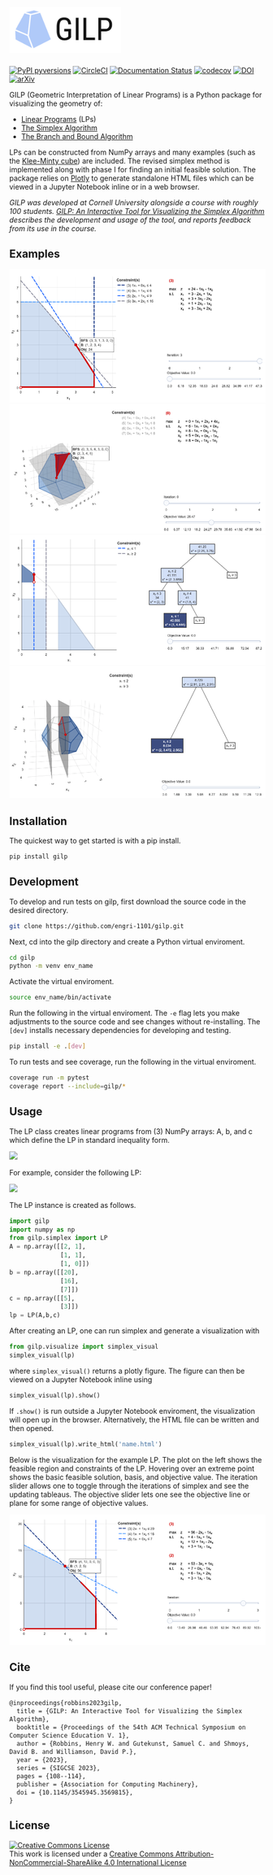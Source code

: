 # <img alt="GILP" src="docs/branding/gilp_color.png" height="90">

[![PyPI pyversions](https://img.shields.io/pypi/pyversions/gilp.svg)](https://pypi.python.org/pypi/gilp/)
[![CircleCI](https://dl.circleci.com/status-badge/img/gh/engri-1101/gilp/tree/master.svg?style=shield)](https://dl.circleci.com/status-badge/redirect/gh/engri-1101/gilp/tree/master)
[![Documentation Status](https://readthedocs.org/projects/gilp/badge/?version=latest)](https://gilp.readthedocs.io/en/latest/?badge=latest)
[![codecov](https://codecov.io/gh/engri-1101/gilp/branch/master/graph/badge.svg?token=MWSUYRUTFF)](https://codecov.io/gh/engri-1101/gilp)
[![DOI](https://img.shields.io/badge/DOI-10.1145%2F3545945.3569815-blue)](https://doi.org/10.1145/3545945.3569815)
[![arXiv](https://img.shields.io/badge/arXiv-2210.15655-b31b1b.svg)](https://arxiv.org/abs/2210.15655)

GILP (Geometric Interpretation of Linear Programs) is a Python package for
visualizing the geometry of:

- [Linear Programs](https://en.wikipedia.org/wiki/Linear_programming) (LPs)
- [The Simplex Algorithm](https://en.wikipedia.org/wiki/Simplex_algorithm)
- [The Branch and Bound Algorithm](https://en.wikipedia.org/wiki/Branch_and_bound)

LPs can be constructed from NumPy arrays and many examples
(such as the [Klee-Minty cube](https://en.wikipedia.org/wiki/Klee%E2%80%93Minty_cube))
are included. The revised simplex method is implemented along with phase I for finding
an initial feasible solution. The package relies on [Plotly](https://plotly.com/python/)
to generate standalone HTML files which can be viewed in a Jupyter Notebook
inline or in a web browser.

*GILP was developed at Cornell University alongside a course with roughly 100
students. [GILP: An Interactive Tool for Visualizing the Simplex Algorithm][paper]
describes the development and usage of the tool, and reports feedback from its
use in the course.*

## Examples

![2d simplex example](images/LIMITING_CONSTRAINT_2D_LP.png?raw=true)
![3d simplex example](images/ALL_INTEGER_3D_LP.png?raw=true)
![2d branch and bound example](images/branch_and_bound_2d.png?raw=true)
![3d branch and bound example](images/branch_and_bound_3d.png?raw=true)

## Installation

The quickest way to get started is with a pip install.

```bash
pip install gilp
```

## Development

To develop and run tests on gilp, first download the source code in the desired
directory.

```bash
git clone https://github.com/engri-1101/gilp.git
```

Next, cd into the gilp directory and create a Python virtual enviroment.

```bash
cd gilp
python -m venv env_name
```

Activate the virtual enviroment.

```bash
source env_name/bin/activate
```

Run the following in the virtual enviroment. The ```-e``` flag lets you make
adjustments to the source code and see changes without re-installing. The
```[dev]``` installs necessary dependencies for developing and testing.

```bash
pip install -e .[dev]
```

To run tests and see coverage, run the following in the virtual enviroment.

```bash
coverage run -m pytest
coverage report --include=gilp/*
```

## Usage

The LP class creates linear programs from (3) NumPy arrays: A, b, and c which define the LP in standard inequality form.

<img src="images/standard_inequality.png" width="175">

For example, consider the following LP:

<img src="images/2d_integral_lp.png" width="225">

The LP instance is created as follows.

```python
import gilp
import numpy as np
from gilp.simplex import LP
A = np.array([[2, 1],
              [1, 1],
              [1, 0]])
b = np.array([[20],
              [16],
              [7]])
c = np.array([[5],
              [3]])
lp = LP(A,b,c)
```

After creating an LP, one can run simplex and generate a visualization with

```python
from gilp.visualize import simplex_visual
simplex_visual(lp)
```

where ```simplex_visual()``` returns a plotly figure. The figure can then be
viewed on a Jupyter Notebook inline using

```python
simplex_visual(lp).show()
```

If ```.show()``` is run outside a Jupyter Notebook enviroment, the visualization
will open up in the browser. Alternatively, the HTML file can be written and then
opened.

```python
simplex_visual(lp).write_html('name.html')
```

Below is the visualization for the example LP. The plot on the left shows the
feasible region and constraints of the LP. Hovering over an extreme point shows
the basic feasible solution, basis, and objective value. The iteration slider
allows one to toggle through the iterations of simplex and see the updating
tableaus. The objective slider lets one see the objective line or plane for
some range of objective values.


![2d simplex example](images/ALL_INTEGER_2D_LP.png?raw=true)

## Cite

If you find this tool useful, please cite our conference paper! 

```
@inproceedings{robbins2023gilp,
  title = {GILP: An Interactive Tool for Visualizing the Simplex Algorithm},
  booktitle = {Proceedings of the 54th ACM Technical Symposium on Computer Science Education V. 1},
  author = {Robbins, Henry W. and Gutekunst, Samuel C. and Shmoys, David B. and Williamson, David P.},
  year = {2023},
  series = {SIGCSE 2023},
  pages = {108--114},
  publisher = {Association for Computing Machinery},
  doi = {10.1145/3545945.3569815},
}
```

## License

<a rel="license" href="http://creativecommons.org/licenses/by-nc-sa/4.0/"><img alt="Creative Commons License" style="border-width:0" src="https://i.creativecommons.org/l/by-nc-sa/4.0/80x15.png" /></a><br />
This work is licensed under a
[Creative Commons Attribution-NonCommercial-ShareAlike 4.0 International License](LICENSE)

[paper]: https://dl.acm.org/doi/10.1145/3545945.3569815

